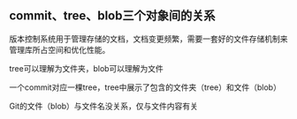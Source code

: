 ## commit、tree、blob三个对象间的关系

版本控制系统用于管理存储的文档，文档变更频繁，需要一套好的文件存储机制来管理库所占空间和优化性能。

tree可以理解为文件夹，blob可以理解为文件

一个commit对应一棵tree，tree中展示了包含的文件夹（tree）和文件（blob）

Git的文件（blob）与文件名没关系，仅与文件内容有关